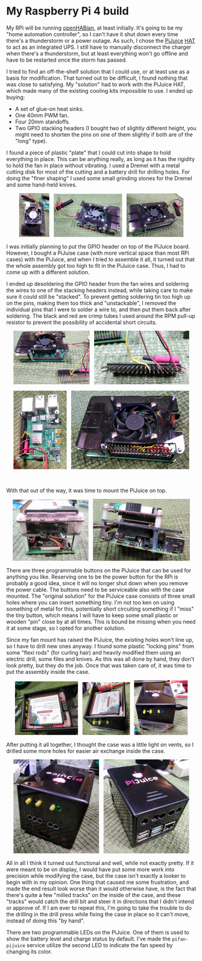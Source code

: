 # My Raspberry Pi 4 build

My RPi will be running [openHABian](https://github.com/openhab/openhabian), at least initially. It's going to be my "home automation controller", so I can't have it shut down every time there's a thunderstorm or a power outage. As such, I chose the [PiJuice](https://github.com/PiSupply/PiJuice) [HAT](https://uk.pi-supply.com/products/pijuice-standard) to act as an integrated UPS. I still have to manually disconnect the charger when there's a thunderstorm, but at least everything won't go offline and have to be restarted once the storm has passed.

I tried to find an off-the-shelf solution that I could use, or at least use as a basis for modification. That turned out to be difficult, I found nothing that was close to satisfying. My "solution" had to work with the PiJuice HAT, which made many of the existing cooling kits impossible to use. I ended up buying:

*   A set of glue-on heat sinks.
*   One 40mm PWM fan.
*   Four 20mm standoffs.
*   Two GPIO stacking headers (I bought two of slightly different height, you might need to shorten the pins on one of them slightly if both are of the "long" type).

I found a piece of plastic "plate" that I could cut into shape to hold everything in place. This can be anything really, as long as it has the rigidity to hold the fan in place without vibrating. I used a Dremel with a metal cutting disk for most of the cutting and a battery drill for drilling holes. For doing the "finer shaping" I used some small grinding stones for the Dremel and some hand-held knives.  

<p align="center">
  <img alt="Fan mount 1" src="images/fan_mount1.jpg" width="16%">
  &nbsp;
  <img alt="Fan mount 2" src="images/fan_mount2.jpg" width="36%">
  &nbsp;
  <img alt="Fan mount 3" src="images/fan_mount3.jpg" width="30%">
</p>

I was initially planning to put the GPIO header on top of the PiJuice board. However, I bought a PiJuise case (with more vertical space than most RPi cases) with the PiJuice, and when I tried to assemble it all, it turned out that the whole assembly got too high to fit in the PiJuice case. Thus, I had to come up with a different solution.

I ended up desoldering the GPIO header from the fan wires and soldering the wires to one of the stacking headers instead, while taking care to make sure it could still be "stacked". To prevent getting soldering tin too high up on the pins, making them too thick and "unstackable", I removed the individual pins that I were to solder a wire to, and then put them back after soldering. The black and red are crimp tubes I used around the RPM pull-up resistor to prevent the possibility of accidental short circuits.

<p align="center">
  <img alt="Redesigned connector 1" src="images/redesigned_connector1.jpg" width="40%">
  &nbsp;
  <img alt="Redesigned connector 2" src="images/redesigned_connector2.jpg" width="50%">
</p>
<p align="center">
  <img alt="Redesigned connector 3" src="images/redesigned_connector3.jpg" width="28%">
  &nbsp;
  <img alt="Redesigned connector 4" src="images/redesigned_connector4.jpg" width="62%">
</p>
&nbsp;

With that out of the way, it was time to mount the PiJuice on top.

<p align="center">
  <img alt="Assembled 1" src="images/assembled1.jpg" width="40%">
  &nbsp;
  <img alt="Assembled 2" src="images/assembled2.jpg" width="51%">
</p>

There are three programmable buttons on the PiJuice that can be used for anything you like. Reserving one to be the power button for the RPi is probably a good idea, since it will no longer shut down when you remove the power cable. The buttons need to be serviceable also with the case mounted. The "original solution" for the PiJuice case consists of three small holes where you can insert something tiny. I'm not too ken on using something of metal for this, potentially short circuiting something if I "miss" the tiny button, which means I will have to keep some small plastic or wooden "pin" close by at all times. This is bound be missing when you need it at some stage, so I opted for another solution.

Since my fan mount has raised the PiJuice, the existing holes won't line up, so I have to drill new ones anyway. I found some plastic "locking pins" from some "flexi rods" (for curling hair) and heavily modified them using an electric drill, some files and knives. As this was all done by hand, they don't look pretty, but they do the job. Once that was taken care of, it was time to put the assembly inside the case.

<p align="center">
  <img alt="Case buttons 1" src="images/case_buttons1.jpg" width="33%">
  &nbsp;
  <img alt="Case buttons 2" src="images/case_buttons2.jpg" width="25%">
  &nbsp;
  <img alt="Case closed" src="images/case_closed.jpg" width="28%">
</p>

After putting it all together, I thought the case was a little light on vents, so I drilled some more holes for easier air exchange inside the case.

<p align="center">
  <img alt="Case buttons 1" src="images/ventilation_vents1.jpg" width="45%">
  &nbsp;
  <img alt="Case buttons 2" src="images/ventilation_vents2.jpg" width="45%">
</p>

All in all I think it turned out functional and well, while not exactly pretty. If it were meant to be on display, I would have put some more work into precision while modifying the case, but the case isn't exactly a looker to begin with in my opinion. One thing that caused me some frustration, and made the end result look worse than it would otherwise have, is the fact that there's quite a few "milled tracks" on the inside of the case, and these "tracks" would catch the drill bit and steer it in directions that I didn't intend or approve of. If I am ever to repeat this, I'm going to take the trouble to do the drilling in the drill press while fixing the case in place so it can't move, instead of doing this "by hand".

There are two programmable LEDs on the PiJuice. One of them is used to show the battery level and charge status by default. I've made the `pifan-pijuice` service utilize the second LED to indicate the fan speed by changing its color.
